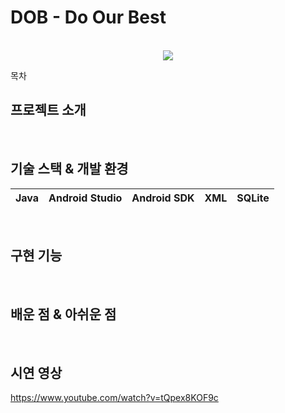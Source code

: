 # DOB - Do Our Best

<p align="center">
  <br>
  <img src="./drawable/DOB-intro.jpg">
  <br>
</p>

목차

## 프로젝트 소개

<p align="justify">

</p>

<p align="center">

</p>

<br>

## 기술 스택 & 개발 환경

| Java | Android Studio |  Android SDK   |  XML   |   SQLite   | 
| :--------: | :--------: | :------: | :-----: |  :-----: |


<br>

## 구현 기능


<br>

## 배운 점 & 아쉬운 점

<p align="justify">

</p>

<br>

## 시연 영상

https://www.youtube.com/watch?v=tQpex8KOF9c

